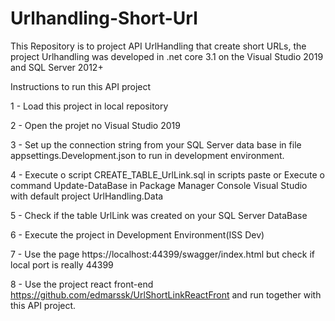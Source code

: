 # Urlhandling-Short-Url
 This Repository is to project API UrlHandling that create short URLs, the project Urlhandling
 was developed in .net core 3.1 on the Visual Studio 2019 and SQL Server 2012+
 

Instructions to run this API project

1 - Load this project in local repository

2 - Open the projet no Visual Studio 2019

3 - Set up the connection string from your SQL Server data base in file appsettings.Development.json to run in development environment.

4 - Execute o script  CREATE_TABLE_UrlLink.sql in scripts paste or Execute o command Update-DataBase in Package Manager Console Visual Studio
with default project UrlHandling.Data 

5 - Check if the table UrlLink was created on your SQL Server DataBase

6 - Execute the project in Development Environment(ISS Dev)

7 - Use the page https://localhost:44399/swagger/index.html but check if local port is really 44399

8 - Use the project react front-end https://github.com/edmarssk/UrlShortLinkReactFront and run together with this API project.
